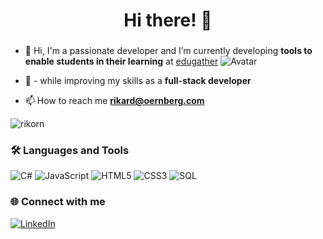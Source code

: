 <div align="center">
  <h1 align="center">Hi there! 👋</h1>
</div>
<div>
  <h3 align="center"></h3>
</div>

* 🔭 Hi, I'm a passionate developer and I’m currently developing **tools to enable students in their learning** at [edugather](https://github.com/edugather) ![Avatar](https://github.com/edugather.png?size=70)

* 🌱 - while improving my skills as a **full-stack developer**

* 📫 How to reach me **rikard@oernberg.com**

<!--* ⚡ Fun fact **** -->


<p align="left"> <img src="https://komarev.com/ghpvc/?username=rikorn&label=Profile+views&color=0e75b6&style=plastic" alt="rikorn" /> </p>

### 🛠️ Languages and Tools
![C#](https://img.shields.io/badge/-C%23-239120?logo=c-sharp&logoColor=white&style=flat)
![JavaScript](https://img.shields.io/badge/-JavaScript-FF5733?logo=javascript&logoColor=white&style=flat)
![HTML5](https://img.shields.io/badge/-HTML5-E34F26?logo=html5&logoColor=white&style=flat)
![CSS3](https://img.shields.io/badge/-CSS3-1572B6?logo=css3&logoColor=white&style=flat)
![SQL](https://img.shields.io/badge/-SQL-4479A1?logo=postgresql&logoColor=white&style=flat)

### 🌐 Connect with me
<a href="https://www.linkedin.com/in/rikard-örnberg-2109b310b/" target="_blank" rel="noopener noreferrer">
  <img src="https://img.shields.io/badge/-LinkedIn-0077B5?logo=linkedin&logoColor=white&style=plastic" alt="LinkedIn">
</a>

<!--
**rikorn/rikorn** is a ✨ _special_ ✨ repository because its `README.md` (this file) appears on your GitHub profile.

Here are some ideas to get you started:

- 🔭 I’m currently working on ...
- 🌱 I’m currently learning ...
- 👯 I’m looking to collaborate on ...
- 🤔 I’m looking for help with ...
- 💬 Ask me about ...
- 📫 How to reach me: ...
- 😄 Pronouns: ...
- ⚡ Fun fact: ...
-->
